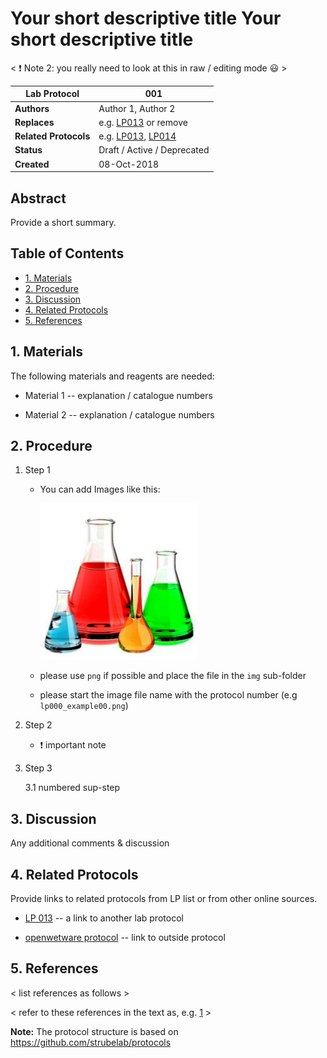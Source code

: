 Your short descriptive title
Your short descriptive title
===================================

< :exclamation: Note 2: you really need to look at this in raw / editing mode :smiley:  >

Lab Protocol          | 001
----------------------|------------------------------------------------------------------
**Authors**           | Author 1, Author 2
**Replaces**          | e.g. [LP013](lp013_oldprotocol.md) or remove
**Related Protocols** | e.g. [LP013](lp013_oldprotocol.md), [LP014](lp014_newprotocol.md)
**Status**            | Draft / Active / Deprecated
**Created**           | 08-Oct-2018 <insert current date>

## Abstract

Provide a short summary.

## Table of Contents

* [1. Materials](#materials)
* [2. Procedure](#procedure)
* [3. Discussion](#discussion)
* [4. Related Protocols](#related)
* [5. References](#references)


## 1. Materials <a name="materials"></a>

The following materials and reagents are needed:

- Material 1 -- explanation / catalogue numbers

- Material 2 -- explanation / catalogue numbers


## 2. Procedure <a name="procedure"></a>

1. Step 1
    - You can add Images like this:
    
        ![image](img/lp000_example.png)
    
    - please use `png` if possible and place the file in the `img` sub-folder
    - please start the image file name with the protocol number (e.g `lp000_example00.png`)

2. Step 2

    - :exclamation: important note

3. Step 3

    3.1 numbered sup-step
  

## 3. Discussion <a name="discussion"></a>

Any additional comments & discussion


## 4. Related Protocols <a name="related"></a>

Provide links to related protocols from LP list or from other online sources.

- [LP 013](lp013_oldprotocol.md) -- a link to another lab protocol

- [openwetware protocol](http://openwetware.org/protocols/test) -- link to outside protocol


## 5. References <a name='references'></a>

< list references as follows >

[1]: https://www.python.org/dev/peps/pep-0001

< refer to these references in the text as, e.g. [1] >

__Note:__ The protocol structure is based on https://github.com/strubelab/protocols